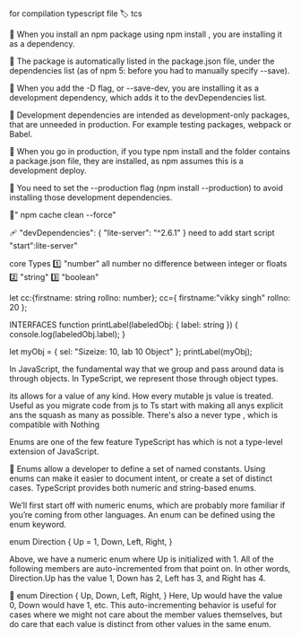 for compilation typescript file
🏷️ tcs <file name>

🔴 When you install an npm package using npm install <package-name>, you are installing it as a dependency.

🔴 The package is automatically listed in the package.json file, under the dependencies list (as of npm 5: before you had to manually specify --save).

🔴 When you add the -D flag, or --save-dev, you are installing it as a development dependency, which adds it to the devDependencies list.

🔴 Development dependencies are intended as development-only packages, that are unneeded in production. For example testing packages, webpack or Babel.

🔴 When you go in production, if you type npm install and the folder contains a package.json file, they are installed, as npm assumes this is a development deploy.

🔴 You need to set the --production flag (npm install --production) to avoid installing those development dependencies.

🐛" npm cache clean --force"

🩹
"devDependencies": {
"lite-server": "^2.6.1"
}
need to add start script
"start":lite-server"

core Types
1️⃣ "number" all number no difference between integer or floats
2️⃣ "string"
3️⃣ "boolean"

let cc:{firstname: string rollno: number};
cc={
firstname:"vikky singh"
rollno: 20
};

<!-- 🏷️ -->

INTERFACES
function printLabel(labeledObj: { label: string }) {
console.log(labeledObj.label);
}

let myObj = { sel: "Sizeize: 10, lab 10 Object" };
printLabel(myObj);

<!-- Object Types -->

In JavaScript, the fundamental way that we group and pass around data is through objects. In TypeScript, we represent those through object types.

<!-- Any type -->

its allows for a value of any kind.
How every mutable js value is treated.
Useful as you migrate code from js to Ts
start with making all anys explicit ans the squash as many as possible.
There's also a never type , which is compatible with Nothing

<!-- Enums -->

Enums are one of the few feature TypeScript has which is not a type-level extension of JavaScript.

🔴 Enums allow a developer to define a set of named constants. Using enums can make it easier to document intent, or create a set of distinct cases. TypeScript provides both numeric and string-based enums.

<!-- Numeric enums -->

We’ll first start off with numeric enums, which are probably more familiar if you’re coming from other languages. An enum can be defined using the enum keyword.

enum Direction {
Up = 1,
Down,
Left,
Right,
}

Above, we have a numeric enum where Up is initialized with 1. All of the following members are auto-incremented from that point on. In other words, Direction.Up has the value 1, Down has 2, Left has 3, and Right has 4.

🔴 enum Direction {
Up,
Down,
Left,
Right,
}
Here, Up would have the value 0, Down would have 1, etc. This auto-incrementing behavior is useful for cases where we might not care about the member values themselves, but do care that each value is distinct from other values in the same enum.
